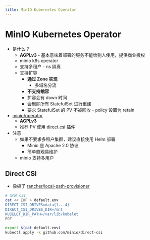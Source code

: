 ```yaml
---
title: MinIO Kubernetes Operator
---
```


# MinIO Kubernetes Operator

- 是什么？
  - **AGPLv3** - 基本意味着部署的服务不能给别人使用，提供商业授权
  - minio k8s operator
  - 支持多租户 - ns 隔离
  - 支持扩容
    - **通过 Zone 实现**
      - 多域名分流
    - **不支持缩容**
    - 扩容会有 down 时间
    - 会删除所有 StatefulSet 进行重建
    - 要求 StatefulSet 的 PV 不被回收 - policy 设置为 retain
- [minio/operator](https://github.com/minio/operator)
  - **AGPLv3**
  - 推荐 PV 使用 [direct csi](https://github.com/minio/operator/blob/master/docs/using-direct-csi.md) 插件
- 注意
  - 如果不要求多租户集群，建议直接使用 Helm 部署
    - Minio 是 Apache 2.0 协议
    - 简单直观易维护
  - minio 支持多用户

## Direct CSI

- 像极了 [rancher/local-path-provisioner](https://github.com/rancher/local-path-provisioner)

```bash
# 安装 CSI
cat << EOF > default.env
DIRECT_CSI_DRIVES=data{1...4}
DIRECT_CSI_DRIVES_DIR=/mnt
KUBELET_DIR_PATH=/var/lib/kubelet
EOF

export $(cat default.env)
kubectl apply -k github.com/minio/direct-csi
```
